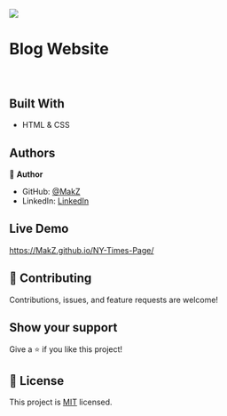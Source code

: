 ![](https://img.shields.io/badge/Microverse-blueviolet)

<h1>Blog Website<h1>

<img src="https://lh3.googleusercontent.com/pw/ACtC-3fb13WvHpWVapPUPjUS1EYFNGGRySbXM_ML0I1xkUkLKnrK_Xk-aBoRP5z-fdBxeOi_woA4q53b1la7afsdbGEKyeRv0pgfIrq7LOewblxDVPSpIr-4T34ZP-uiBQWNVP6G3twbgYEemjW0qKmpfDAF=w1900-h937-no?authuser=0" alt="">

## Built With

- HTML & CSS

## Authors

👤 **Author**

- GitHub: [@MakZ](https://github.com/MakZ)
- LinkedIn: [LinkedIn](https://www.linkedin.com/in/maksymilian-zuzel-70101a174/)

## Live Demo

https://MakZ.github.io/NY-Times-Page/

## 🤝 Contributing

Contributions, issues, and feature requests are welcome!

## Show your support

Give a ⭐️ if you like this project!

## 📝 License

This project is [MIT](lic.url) licensed.

